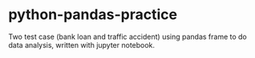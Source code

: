 # python-pandas-practice
Two test case (bank loan and traffic accident) using pandas frame to do data analysis, written with jupyter notebook. 
